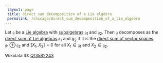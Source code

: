 ```yaml
---
 layout: page
 title: direct sum decomposition of a Lie algebra
 permalink: /chicago/direct_sum_decomposition_of_a_lie_algebra
---
```

Let $\mathfrak g$ be a [Lie algebra](https://mathgloss.github.io/MathGloss/chicago/Lie_algebra) with [subalgebras](https://mathgloss.github.io/MathGloss/chicago/subalgebra) $\mathfrak g_1$ and $\mathfrak g_2$. Then $\mathfrak g$ decomposes as the [direct sum of Lie algebras](https://mathgloss.github.io/MathGloss/chicago/direct_sum_of_Lie_algebras) $\mathfrak g_1$ and $g_2$ if it is the [direct sum of vector spaces](https://mathgloss.github.io/MathGloss/chicago/direct_sum_of_vector_spaces) $\mathfrak g_1\oplus \mathfrak g_2$ and $[X_1,X_2]=0$ for all $X_1\in\mathfrak g_1$ and $X_2\in \mathfrak g_2$.  

Wikidata ID: [Q13582243](https://www.wikidata.org/wiki/Q13582243)